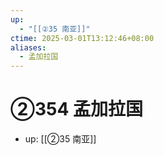 ```yaml
---
up:
  - "[[②35 南亚]]"
ctime: 2025-03-01T13:12:46+08:00
aliases:
  - 孟加拉国
---
```


# ②354 孟加拉国

- up: [[②35 南亚]]
